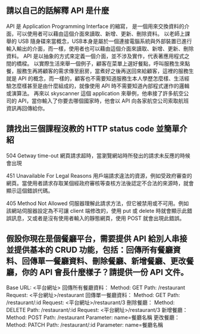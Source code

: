 ## 請以自己的話解釋 API 是什麼

API 是 Application Programming Interface 的縮寫，
是一個用來交換資料的介面，可以使用者可以藉由這個介面來讀取、新增、更新、刪除資料。
以老師上課舉的 USB 隨身碟來當概念，USB本身是屬於一個連接電腦系統與外部裝置已進行輸入輸出的介面，而一樣，使用者也可以藉由這個介面來讀取、新增、更新、刪除資料。
API 是以抽象的方式來定義一個介面，並不涉及實作，代表著應用程式之間的橋樑。
以實際生活來舉一個例子，顧客在菜單上選好餐點，呼叫服務生來點餐，服務生再將顧客的需求傳至廚房，當煮好之後再送回來給顧客，這裡的服務生就是 API 的概念，而一樣的，顧客也不需要知道服務生本人學歷怎麼樣、生活經驗怎麼樣甚至是由什麼組成的，就像使用 API 時不需要知道內部程式運作的邏輯或演算法。
再來以 skyscanner 這個 application 來舉例，他串接了許多航空公司的 API，當你輸入了你要去哪個國家時，他會以 API 向各家航空公司索取航班資訊再回傳給你。

## 請找出三個課程沒教的 HTTP status code 並簡單介紹

504 Getway time-out
網頁請求超時，當瀏覽網站時所發出的請求未反應的時候會出現

451 Unavailable For Legal Reasons
用戶端請求違法的資源，例如受政府審查的網頁。當使用者請求存取某個經政府審核等查核方法後認定不合法的來源時，就會顯示這個錯誤代碼。

405 Method Not Allowed
伺服器理解此請求方法，但它被禁用或不可用。例如該網站伺服器設定為不可讓 client 端修改的，使用 put 或 delete 時就會顯示此錯誤訊息，又或者是沒有使用者輸入的靜態網頁，使用 POST 就會出現此錯誤。

## 假設你現在是個餐廳平台，需要提供 API 給別人串接並提供基本的 CRUD 功能，包括：回傳所有餐廳資料、回傳單一餐廳資料、刪除餐廳、新增餐廳、更改餐廳，你的 API 會長什麼樣子？請提供一份 API 文件。

Base URL: <平台網址>
回傳所有餐廳資料：
  Method: GET
  Path: /restaurant
  Request: <平台網址>/restaurant
回傳單一餐廳資料：
  Method: GET
  Path: /restaurant/:id
  Request: <平台網址>/restaurant/3
刪除餐廳：
  Method: DELETE
  Path: /restaurant/:id
  Request: <平台網址>/restaurant/3
新增餐廳：
  Method: POST
  Path: /restaurant
  Parameter: name=餐廳名稱
更改餐廳：
  Method: PATCH
  Path: /restaurant/:id
  Parameter: name=餐廳名稱
